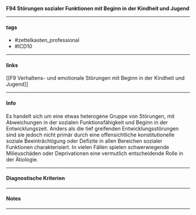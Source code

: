 __F94 Störungen sozialer Funktionen mit Beginn in der Kindheit und Jugend__

___________________________________________
#### tags

- #zettelkasten_professional
- #ICD10 
___________________________________________
#### links

[[F9 Verhaltens- und emotionale Störungen mit Beginn in der Kindheit und Jugend]]

___________________________________________
#### Info
Es handelt sich um eine etwas heterogene Gruppe von Störungen, mit Abweichungen in der sozialen Funktionsfähigkeit und Beginn in der Entwicklungszeit. Anders als die tief greifenden Entwicklungsstörungen sind sie jedoch nicht primär durch eine offensichtliche konstitutionelle soziale Beeinträchtigung oder Defizite in allen Bereichen sozialer Funktionen charakterisiert. In vielen Fällen spielen schwerwiegende Milieuschäden oder Deprivationen eine vermutlich entscheidende Rolle in der Ätiologie.
___________________________________________
#### Diagnostische Kriterien

___________________________________________
#### Notes

___________________________________________

